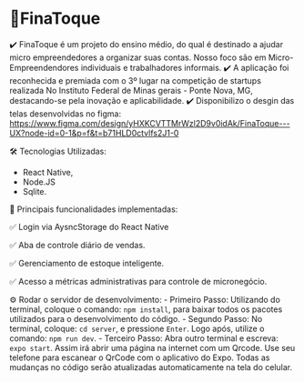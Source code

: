 # 📖FinaToque 

✔️ FinaToque é um projeto do ensino médio, do qual é destinado a ajudar micro empreendedores a organizar suas contas. Nosso foco são em Micro-Empreendendores individuais e trabalhadores informais.
✔️ A aplicação foi reconhecida e premiada com o 3º lugar na competição de startups realizada No Instituto Federal de Minas gerais - Ponte Nova, MG, destacando-se pela inovação e aplicabilidade.
✔️ Disponibilizo o desgin das telas desenvolvidas no figma: https://www.figma.com/design/yHXKCVTTMrWzl2D9v0idAk/FinaToque---UX?node-id=0-1&p=f&t=b71HLD0ctvlfs2J1-0
 
🛠 Tecnologias Utilizadas:
   - React Native,
   - Node.JS 
   - Sqlite.

📌 Principais funcionalidades implementadas:

✅ Login via AysncStorage do React Native

✅ Aba de controle diário de vendas.

✅ Gerenciamento de estoque inteligente.

✅ Acesso a métricas administrativas para controle de micronegócio.

  
⚙️ Rodar o servidor de desenvolvimento:
     - Primeiro Passo:
      Utilizando do terminal, coloque o comando: `npm install`, para baixar todos os pacotes utilizados para o desenvolvimento do código.
     - Segundo Passo:
      No terminal, coloque: `cd server`, e pressione `Enter`. Logo após, utilize o comando: `npm run dev`.
     - Terceiro Passo:
      Abra outro terminal e escreva: `expo start`. Assim irá abrir uma página na internet com um Qrcode. Use seu telefone para escanear o QrCode com o aplicativo do Expo. Todas as mudanças no código serão atualizadas automaticamente na tela do celular.

